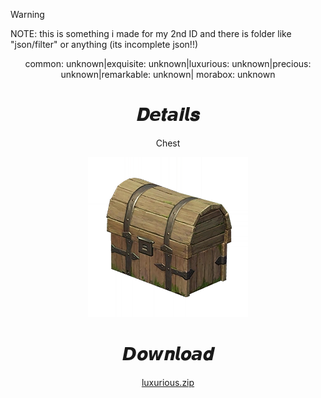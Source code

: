> [!WARNING]  
> NOTE: this is something i made for my 2nd ID and there is folder like "json/filter" or anything (its incomplete json!!)
<body>
  <div align="center">
    <a>common: unknown|exquisite: unknown|luxurious: unknown|precious: unknown|remarkable: unknown| morabox: unknown</a>
    <h1>𝑫𝙚𝒕𝙖𝒊𝙡𝒔</h1>
    <p>Chest</p>
    <img src=item.webp>
    <h1>𝘿𝒐𝙬𝒏𝙡𝒐𝙖𝒅</h1>
    <a href="luxurious/luxurious.zip">luxurious.zip</a></br>
  </div>
</body>
